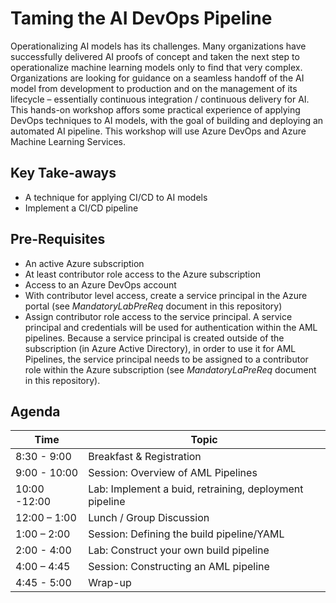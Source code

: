# Taming the AI DevOps Pipeline

Operationalizing AI models has its challenges.  Many organizations have successfully delivered AI proofs of concept and taken the next step to operationalize machine learning models only to find that very complex. Organizations are looking for guidance on a seamless handoff of the AI model from development to production and on the management of its lifecycle – essentially continuous integration / continuous delivery for AI. This hands-on workshop affors some practical experience of applying DevOps techniques to AI models, with the goal of building and deploying an automated AI pipeline.
This workshop will use Azure DevOps and Azure Machine Learning Services.

## Key Take-aways

- A technique for applying CI/CD to AI models
- Implement a CI/CD pipeline

## Pre-Requisites

- An active Azure subscription  
- At least contributor role access to the Azure subscription
- Access to an Azure DevOps account
- With contributor level access, create a service principal in the Azure portal (see *MandatoryLabPreReq* document in this repository)
- Assign contributor role access to the service principal. A service principal and credentials will be used for authentication within the AML pipelines. Because a service principal is created outside of the subscription (in Azure Active Directory), in order to use it for AML Pipelines, the service principal needs to be assigned to a contributor role within the Azure subscription (see *MandatoryLaPreReq* document in this repository).   

## Agenda

| Time         | Topic                                                   |
| ------------ | ------------------------------------------------------- |
| 8:30 - 9:00  | Breakfast & Registration                                |
| 9:00 - 10:00 | Session: Overview of AML Pipelines                      |
| 10:00 -12:00 | Lab: Implement a buid, retraining, deployment pipeline  |
| 12:00 – 1:00 | Lunch / Group Discussion                                |
| 1:00 – 2:00  | Session: Defining the build pipeline/YAML               |
| 2:00 - 4:00  | Lab: Construct your own build pipeline                  |
| 4:00 – 4:45  | Session: Constructing an AML pipeline                   |
| 4:45 - 5:00  | Wrap-up                                                 |
